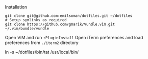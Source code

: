Installation

    git clone git@github.com:emilsoman/dotfiles.git ~/dotfiles
    # Setup symlinks as required
    git clone https://github.com/gmarik/Vundle.vim.git ~/.vim/bundle/vundle

Open VIM and run `:PluginInstall`
Open iTerm preferences and load preferences from `./iterm2` directory


ln -s ~/dotfiles/bin/tat /usr/local/bin/
